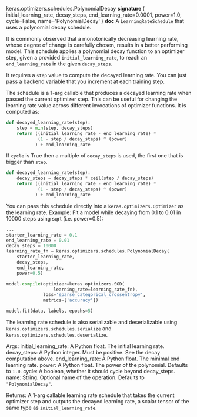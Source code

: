 keras.optimizers.schedules.PolynomialDecay
__signature__
(
  initial_learning_rate,
  decay_steps,
  end_learning_rate=0.0001,
  power=1.0,
  cycle=False,
  name='PolynomialDecay'
)
__doc__
A `LearningRateSchedule` that uses a polynomial decay schedule.

It is commonly observed that a monotonically decreasing learning rate, whose
degree of change is carefully chosen, results in a better performing model.
This schedule applies a polynomial decay function to an optimizer step,
given a provided `initial_learning_rate`, to reach an `end_learning_rate`
in the given `decay_steps`.

It requires a `step` value to compute the decayed learning rate. You
can just pass a backend variable that you increment at each training
step.

The schedule is a 1-arg callable that produces a decayed learning rate
when passed the current optimizer step. This can be useful for changing the
learning rate value across different invocations of optimizer functions.
It is computed as:

```python
def decayed_learning_rate(step):
    step = min(step, decay_steps)
    return ((initial_learning_rate - end_learning_rate) *
            (1 - step / decay_steps) ^ (power)
           ) + end_learning_rate
```

If `cycle` is True then a multiple of `decay_steps` is used, the first one
that is bigger than `step`.

```python
def decayed_learning_rate(step):
    decay_steps = decay_steps * ceil(step / decay_steps)
    return ((initial_learning_rate - end_learning_rate) *
            (1 - step / decay_steps) ^ (power)
           ) + end_learning_rate
```

You can pass this schedule directly into a `keras.optimizers.Optimizer`
as the learning rate.
Example: Fit a model while decaying from 0.1 to 0.01 in 10000 steps using
sqrt (i.e. power=0.5):

```python
...
starter_learning_rate = 0.1
end_learning_rate = 0.01
decay_steps = 10000
learning_rate_fn = keras.optimizers.schedules.PolynomialDecay(
    starter_learning_rate,
    decay_steps,
    end_learning_rate,
    power=0.5)

model.compile(optimizer=keras.optimizers.SGD(
                  learning_rate=learning_rate_fn),
              loss='sparse_categorical_crossentropy',
              metrics=['accuracy'])

model.fit(data, labels, epochs=5)
```

The learning rate schedule is also serializable and deserializable using
`keras.optimizers.schedules.serialize` and
`keras.optimizers.schedules.deserialize`.

Args:
    initial_learning_rate: A Python float. The initial learning rate.
    decay_steps: A Python integer. Must be positive. See the decay
        computation above.
    end_learning_rate: A Python float. The minimal end learning rate.
    power: A Python float. The power of the polynomial. Defaults to
        `1.0`.
    cycle: A boolean, whether it should cycle beyond decay_steps.
    name: String.  Optional name of the operation. Defaults to
        `"PolynomialDecay"`.

Returns:
    A 1-arg callable learning rate schedule that takes the current optimizer
    step and outputs the decayed learning rate, a scalar tensor of the
    same type as `initial_learning_rate`.
